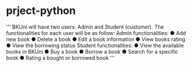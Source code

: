 # prject-python
'''
BKUni will have two users: Admin and Student (customer). The functionalities for each user will be as follow: 
Admin functionalities:
●	Add new book
●	Delete a book
●	Edit a book information
●	View books rating
●	View the borrowing status 
Student functionalities: 
●	View the available books in BKUni
●	Buy a book 
●	Borrow a book
●	Search for a specific book
●	Rating a bought or borrowed book
'''
